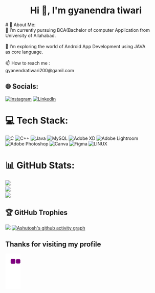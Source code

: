 <h1 align="center">Hi 👋, I'm gyanendra tiwari</h1>
# 💫 About Me:<br>🔭 I’m currently pursuing BCA(Bachelor of computer Application from <br>       University of Allahabad.<br><br>🌱 I’m exploring  the world of  Android  App Development using JAVA <br>       as core language.<br><br>📫 How to reach me :<br>      gyanendratiwari200@gamil.com


## 🌐 Socials:
[![Instagram](https://img.shields.io/badge/Instagram-%23E4405F.svg?logo=Instagram&logoColor=white)](https://instagram.com/its_brahaman_chhora_729) [![LinkedIn](https://img.shields.io/badge/LinkedIn-%230077B5.svg?logo=linkedin&logoColor=white)](https://linkedin.com/in/https://www.linkedin.com/in/gyanendra-tiwari-82aa3b250) 

# 💻 Tech Stack:
![C](https://img.shields.io/badge/c-%2300599C.svg?style=for-the-badge&logo=c&logoColor=white) ![C++](https://img.shields.io/badge/c++-%2300599C.svg?style=for-the-badge&logo=c%2B%2B&logoColor=white) ![Java](https://img.shields.io/badge/java-%23ED8B00.svg?style=for-the-badge&logo=java&logoColor=white) ![MySQL](https://img.shields.io/badge/mysql-%2300f.svg?style=for-the-badge&logo=mysql&logoColor=white) ![Adobe XD](https://img.shields.io/badge/Adobe%20XD-470137?style=for-the-badge&logo=Adobe%20XD&logoColor=#FF61F6) ![Adobe Lightroom](https://img.shields.io/badge/Adobe%20Lightroom-31A8FF.svg?style=for-the-badge&logo=Adobe%20Lightroom&logoColor=white) ![Adobe Photoshop](https://img.shields.io/badge/adobephotoshop-%2331A8FF.svg?style=for-the-badge&logo=adobephotoshop&logoColor=white) ![Canva](https://img.shields.io/badge/Canva-%2300C4CC.svg?style=for-the-badge&logo=Canva&logoColor=white) 	![Figma](https://img.shields.io/badge/figma-%23F24E1E.svg?style=for-the-badge&logo=figma&logoColor=white) ![LINUX](https://img.shields.io/badge/Linux-FCC624?style=for-the-badge&logo=linux&logoColor=black)
# 📊 GitHub Stats:
![](https://github-readme-stats.vercel.app/api?username=gyanendra29-bca&theme=blue-green&hide_border=false&include_all_commits=false&count_private=false)<br/>
![](https://github-readme-streak-stats.herokuapp.com/?user=gyanendra29-bca&theme=blue-green&hide_border=false)<br/>
![](https://github-readme-stats.vercel.app/api/top-langs/?username=gyanendra29-bca&theme=blue-green&hide_border=false&include_all_commits=false&count_private=false&layout=compact)

## 🏆 GitHub Trophies
![](https://github-profile-trophy.vercel.app/?username=gyanendra29-bca&theme=tokyonight&no-frame=false&no-bg=true&margin-w=4)
[![Ashutosh's github activity graph](https://github-readme-activity-graph.cyclic.app/graph?username=gyanendra29-bca&bg_color=050505&color=00994a&line=35d10a&point=13624e&area=true&hide_border=true)](https://github.com/ashutosh00710/github-readme-activity-graph)

## Thanks for visiting my profile
![snake gif](https://github.com/gyanendra29-bca/gyanendra29-bca/blob/output/github-contribution-grid-snake.gif)


